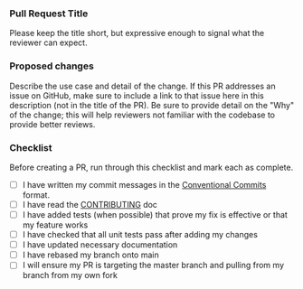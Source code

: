 ### Pull Request Title
Please keep the title short, but expressive enough to signal what the reviewer can expect.

### Proposed changes
Describe the use case and detail of the change. If this PR addresses an issue
on GitHub, make sure to include a link to that issue here in this description
(not in the title of the PR). Be sure to provide detail on the "Why" of the 
change; this will help reviewers not familiar with the codebase to provide better
reviews.

### Checklist
Before creating a PR, run through this checklist and mark each as complete.

- [ ] I have written my commit messages in the [Conventional Commits](https://www.conventionalcommits.org/en/v1.0.0/) format.
- [ ] I have read the [CONTRIBUTING](/CONTRIBUTING.md) doc
- [ ] I have added tests (when possible) that prove my fix is effective or that my feature works
- [ ] I have checked that all unit tests pass after adding my changes
- [ ] I have updated necessary documentation
- [ ] I have rebased my branch onto main
- [ ] I will ensure my PR is targeting the master branch and pulling from my branch from my own fork
